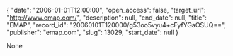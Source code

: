 {
  "date": "2006-01-01T12:00:00", 
  "open_access": false, 
  "target_url": "http://www.emap.com/", 
  "description": null, 
  "end_date": null, 
  "title": "EMAP", 
  "record_id": "20060101T120000/g53oo5vyu4+cFyfYGaOSUQ==", 
  "publisher": "emap.com", 
  "slug": 13029, 
  "start_date": null
}

None